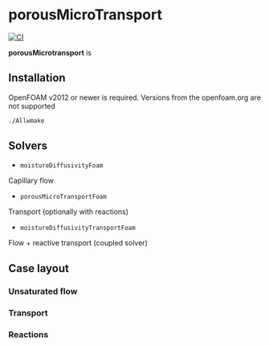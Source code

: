 # porousMicroTransport

[![CI](https://github.com/gerlero/porousMicroTransport/actions/workflows/ci.yml/badge.svg)](https://github.com/gerlero/porousMicroTransport/actions/workflows/ci.yml)

**porousMicrotransport** is


## Installation

OpenFOAM v2012 or newer is required. Versions from the openfoam.org are not supported

```sh
./Allwmake
```

## Solvers

* `moistureDiffusivityFoam`

Capillary flow

* `porousMicroTransportFoam`

Transport (optionally with reactions)

* `moistureDiffusivityTransportFoam`

Flow + reactive transport (coupled solver)

## Case layout

### Unsaturated flow

### Transport

### Reactions

